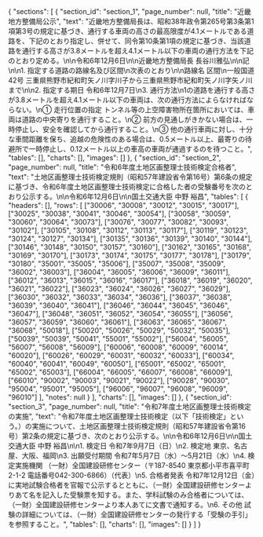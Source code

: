 {
  "sections": [
    {
      "section_id": "section_1",
      "page_number": null,
      "title": "近畿地方整備局公示",
      "text": "近畿地方整備局長は、昭和38年政令第265号第3条第1項第3号の規定に基づき、通行する車両の高さの最高限度が4.1メートルである道路を、下記のとおり指定し、併せて、同令第10条第1項の規定に基づき、当該道路を通行する高さが3.8メートルを超え4.1メートル以下の車両の通行方法を下記のとおり定める。\n\n令和6年12月6日\n\n近畿地方整備局長 長谷川雅弘\n\n記\n\n1. 指定する道路の路線名及び区間\n次表のとおり\n\n路線名 区間\n一般国道42号 三重県熊野市紀和町矢ノ川字川子から三重県熊野市紀和町矢ノ川字矢ノ川まで\n\n2. 指定する期日 令和6年12月7日\n3. 通行方法\n1の道路を通行する高さが3.8メートルを超え4.1メートル以下の車両は、次の通行方法によらなければならない。\n① 走行位置の指定 トンネル等の上空障害物所在箇所においては、車両は道路の中央寄りを通行すること。\n② 前方の見通しがきかない場合は、一時停止し、安全を確認してから通行すること。\n③ 他の通行車両に対し、十分な車間距離を保ち、追越の危険性のある場合は、0.5メートル以上、最寄りの待避所で一時停止し、0.12メートル以上の車高の車両が通過するのを待つこと。",
      "tables": [],
      "charts": [],
      "images": []
    },
    {
      "section_id": "section_2",
      "page_number": null,
      "title": "令和6年度土地区画整理士技術検定合格者",
      "text": "土地区画整理士技術検定規則（昭和57年建設省令第16号）第6条の規定に基づき、令和6年度土地区画整理士技術検定に合格した者の受験番号を次のとおり公示する。\n\n令和6年12月6日\n\n国土交通大臣 中野 裕昌",
      "tables": [
        {
          "headers": [],
          "rows": [
            ["30006", "30008", "30012", "30015", "30017"],
            ["30025", "30038", "30041", "30046", "30054"],
            ["30058", "30059", "30060", "30064", "30073"],
            ["30076", "30077", "30082", "30093", "30102"],
            ["30105", "30108", "30112", "30113", "30117"],
            ["30119", "30123", "30124", "30127", "30134"],
            ["30135", "30136", "30139", "30140", "30144"],
            ["30146", "30148", "30150", "30157", "30160"],
            ["30162", "30165", "30168", "30169", "30170"],
            ["30173", "30174", "30175", "30177", "30178"],
            ["30179", "30180", "35001", "35005", "35006"],
            ["35007", "35008", "35009", "36002", "36003"],
            ["36004", "36005", "36006", "36009", "36011"],
            ["36012", "36013", "36015", "36016", "36017"],
            ["36018", "36019", "36020", "36021", "36022"],
            ["36023", "36024", "36026", "36027", "36029"],
            ["36030", "36032", "36033", "36034", "36036"],
            ["36037", "36038", "36039", "36040", "36041"],
            ["36046", "36044", "36045", "36046", "36047"],
            ["36048", "36051", "36052", "36054", "36055"],
            ["36056", "36057", "36059", "36060", "36061"],
            ["36063", "36065", "36067", "36068", "50018"],
            ["50020", "50026", "50029", "50032", "50035"],
            ["50039", "50039", "50041", "55001", "55002"],
            ["56004", "56005", "56007", "56008", "56009"],
            ["60006", "60008", "60009", "60014", "60020"],
            ["60026", "60029", "60031", "60032", "60033"],
            ["60034", "60040", "60041", "60049", "60050"],
            ["65001", "65002", "65001", "65002", "65003"],
            ["66004", "66005", "66007", "66008", "66009"],
            ["66010", "90002", "90003", "90021", "90022"],
            ["90028", "90030", "95004", "95001", "95005"],
            ["96006", "96007", "96008", "96009", "96010"]
          ],
          "notes": null
        }
      ],
      "charts": [],
      "images": []
    },
    {
      "section_id": "section_3",
      "page_number": null,
      "title": "令和7年度土地区画整理士技術検定の実施",
      "text": "令和7年度土地区画整理士技術検定（以下「技術検定」という。）の実施について、土地区画整理士技術検定規則（昭和57年建設省令第16号）第2条の規定に基づき、次のとおり公示する。\n\n令和6年12月6日\n\n国土交通大臣 中野 裕昌\n\n1. 検定日 令和7年9月7日（日）\n2. 検定地 東京、名古屋、大阪、福岡\n3. 出願受付期間 令和7年5月7日（水）～5月21日（水）\n4. 検定実施機関 （一財）全国建設研修センター（〒187-8540 東京都小平市喜平町2-1-2 電話番号042-300-6866）（代表）\n5. 合格者発表 令和7年12月12日（金）に実地試験合格者を官報で公示するとともに、（一財）全国建設研修センターよりあて名を記入した受験票を知する。また、学科試験のみ合格者については、（一財）全国建設研修センターより本人あてに文書で通知する。\n6. その他 試験の詳細については、（一財）全国建設研修センターの発行する「受験の手引」を参照すること。",
      "tables": [],
      "charts": [],
      "images": []
    }
  ]
}

